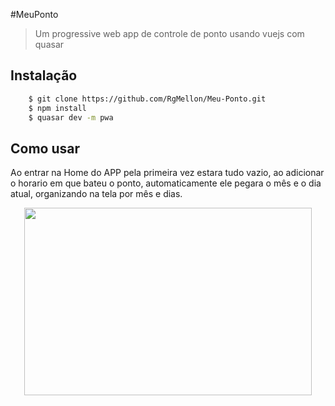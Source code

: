 #MeuPonto

> Um progressive web app de controle de ponto
> usando vuejs com quasar

## Instalação
  ```sh
      $ git clone https://github.com/RgMellon/Meu-Ponto.git
      $ npm install
      $ quasar dev -m pwa
  ```

## Como usar
  Ao entrar na Home do APP pela primeira vez
  estara tudo vazio, ao adicionar o horario
  em que bateu o ponto, automaticamente ele pegara
  o mês e o dia atual, organizando na tela por mês e dias.


  <p align="center">
    <img width="460" height="300"      src="https://user-images.githubusercontent.com/29661994/41467234-0e1b6a04-707c-11e8-88a1-3d72c1ba   a9ff.jpg">
  </p>

